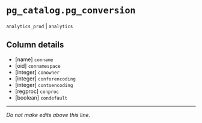 # `pg_catalog.pg_conversion`
`analytics_prod` | `analytics`

## Column details
* [name]      `conname`
* [oid]       `connamespace`
* [integer]   `conowner`
* [integer]   `conforencoding`
* [integer]   `contoencoding`
* [regproc]   `conproc`
* [boolean]   `condefault`

-------------------------------------------------------------------------------
*Do not make edits above this line.*
